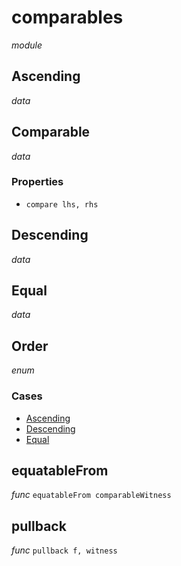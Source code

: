 # comparables

_module_ 

## Ascending

_data_ 
## Comparable

_data_ 

### Properties

- `compare lhs, rhs`

## Descending

_data_ 
## Equal

_data_ 
## Order

_enum_ 

### Cases

- [Ascending](#Ascending)
- [Descending](#Descending)
- [Equal](#Equal)


## equatableFrom

_func_ `equatableFrom comparableWitness`


## pullback

_func_ `pullback f, witness`

